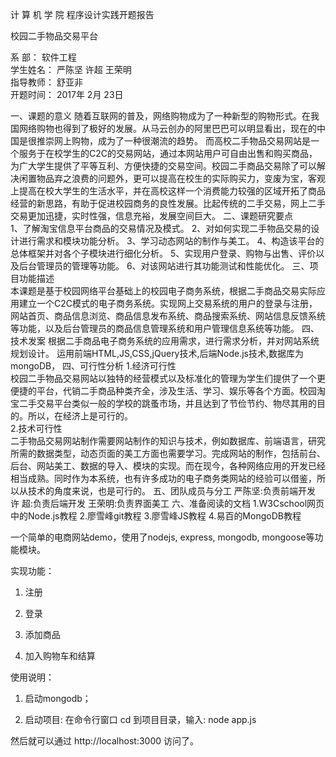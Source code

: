 
计 算 机 学 院
程序设计实践开题报告




     
校园二手物品交易平台












系    部：    软件工程               
学生姓名：    严陈坚 许超  王荣明    
指导教师：    舒亚非                 
开题时间：   2017年  2月 23日

一、课题的意义
随着互联网的普及，网络购物成为了一种新型的购物形式。在我国网络购物也得到了极好的发展。从马云创办的阿里巴巴可以明显看出，现在的中国是很推崇网上购物，成为了一种很潮流的趋势。 
而高校二手物品交易网站是一个服务于在校学生的C2C的交易网站，通过本网站用户可自由出售和购买商品，为广大学生提供了平等互利、方便快捷的交易空间。校园二手商品交易除了可以解决闲置物品弃之浪费的问题外，更可以提高在校生的实际购买力，变废为宝，客观上提高在校大学生的生活水平，并在高校这样一个消费能力较强的区域开拓了商品经营的新思路，有助于促进校园商务的良性发展。比起传统的二手交易，网上二手交易更加迅捷，实时性强，信息充裕，发展空间巨大。
二、课题研究要点  
1、了解淘宝信息平台商品的交易情况及模式。 
2、对如何实现二手物品交易的设计进行需求和模块功能分析。 3、学习动态网站的制作与美工。 
4、构造该平台的总体框架并对各个子模块进行细化分析。 
5、实现用户登录、购物与出售、评价以及后台管理员的管理等功能。 6、对该网站进行其功能测试和性能优化。
三、项目功能描述  
本课题是基于校园网络平台基础上的校园电子商务系统，根据二手商品交易实际应用建立一个C2C模式的电子商务系统。实现网上交易系统的用户的登录与注册，网站首页、商品信息浏览、商品信息发布系统、商品搜索系统、网站信息反馈系统等功能，以及后台管理员的商品信息管理系统和用户管理信息系统等功能。
四、技术发案
根据二手商品电子商务系统的应用需求，进行需求分析，并对网站系统规划设计。  运用前端HTML,JS,CSS,jQuery技术,后端Node.js技术,数据库为mongoDB，
四、可行性分析 
1.经济可行性  
校园二手物品交易网站以独特的经营模式以及标准化的管理为学生们提供了一个更便捷的平台，代销二手商品种类齐全，涉及生活、学习、娱乐等各个方面。校园淘宝二手交易平台类似一般的学校的跳蚤市场，并且达到了节俭节约、物尽其用的目的。所以，在经济上是可行的。  
2.技术可行性  
  二手物品交易网站制作需要网站制作的知识与技术，例如数据库、前端语言，研究所需的数据类型，动态页面的美工方面也需要学习。完成网站的制作，包括前台、后台、网站美工、数据的导入、模块的实现。而在现今，各种网络应用的开发已经相当成熟。同时作为本系统，也有许多成功的电子商务类网站的经验可以借鉴，所以从技术的角度来说，也是可行的。
五、团队成员与分工
严陈坚:负责前端开发
许  超:负责后端开发
王荣明:负责界面美工
六、准备阅读的文档
1.W3Cschool网页中的Node.js教程
2.廖雪峰git教程
3.廖雪峰JS教程
4.易百的MongoDB教程

一个简单的电商网站demo，使用了nodejs, express, mongodb, mongoose等功能模块。

实现功能：

1. 注册

2. 登录

3. 添加商品

4. 加入购物车和结算


使用说明：

1. 启动mongodb；

2. 启动项目: 在命令行窗口 cd 到项目目录，输入: node app.js

然后就可以通过 http://localhost:3000 访问了。
